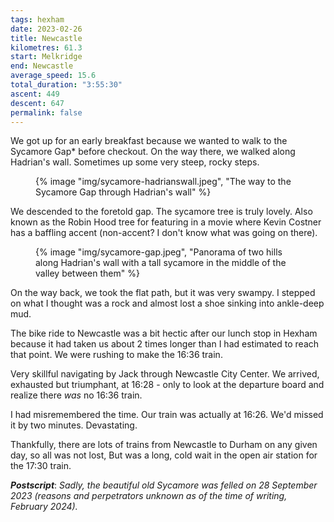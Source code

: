 ```yaml
---
tags: hexham
date: 2023-02-26
title: Newcastle
kilometres: 61.3
start: Melkridge
end: Newcastle
average_speed: 15.6
total_duration: "3:55:30"
ascent: 449
descent: 647
permalink: false
---
```



We got up for an early breakfast because we wanted to walk to the Sycamore Gap\* before checkout. On the way there, we walked along Hadrian's wall. Sometimes up some very steep, rocky steps.

<figure>
{% image "img/sycamore-hadrianswall.jpeg", "The way to the Sycamore Gap through Hadrian's wall" %}
</figure>

We descended to the foretold gap. The sycamore tree is truly lovely. Also known as the Robin Hood tree for featuring in a movie where Kevin Costner has a baffling accent (non-accent? I don't know what was going on there).

<figure>
{% image "img/sycamore-gap.jpeg", "Panorama of two hills along Hadrian's wall with a tall sycamore in the middle of the valley between them" %}
</figure>

On the way back, we took the flat path, but it was very swampy. I stepped on what I thought was a rock and almost lost a shoe sinking into ankle-deep mud.

The bike ride to Newcastle was a bit hectic after our lunch stop in Hexham because it had taken us about 2 times longer than I had estimated to reach that point. We were rushing to make the 16:36 train.

Very skillful navigating by Jack through Newcastle City Center. We arrived, exhausted but triumphant, at 16:28 - only to look at the departure board and realize there _was_ no 16:36 train.

I had misremembered the time. Our train was actually at 16:26. We'd missed it by two minutes. Devastating.

Thankfully, there are lots of trains from Newcastle to Durham on any given day, so all was not lost, But was a long, cold wait in the open air station for the 17:30 train.

**_Postscript_**: _Sadly, the beautiful old Sycamore was felled on 28 September 2023 (reasons and perpetrators unknown as of the time of writing, February 2024)._

